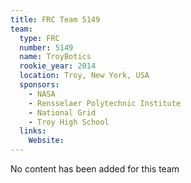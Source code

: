 ```yaml
---
title: FRC Team 5149
team:
  type: FRC
  number: 5149
  name: TroyBotics
  rookie_year: 2014
  location: Troy, New York, USA
  sponsors:
    - NASA
    - Rensselaer Polytechnic Institute
    - National Grid
    - Troy High School
  links:
    Website: 
---
```

No content has been added for this team